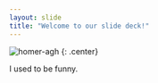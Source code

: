```yaml
---
layout: slide
title: "Welcome to our slide deck!"
---
```


![homer-agh](https://cloud.githubusercontent.com/assets/16547949/25400895/02672eca-29c2-11e7-87a5-3dc3d3110c29.jpg)
{: .center}

I used to be funny. 
